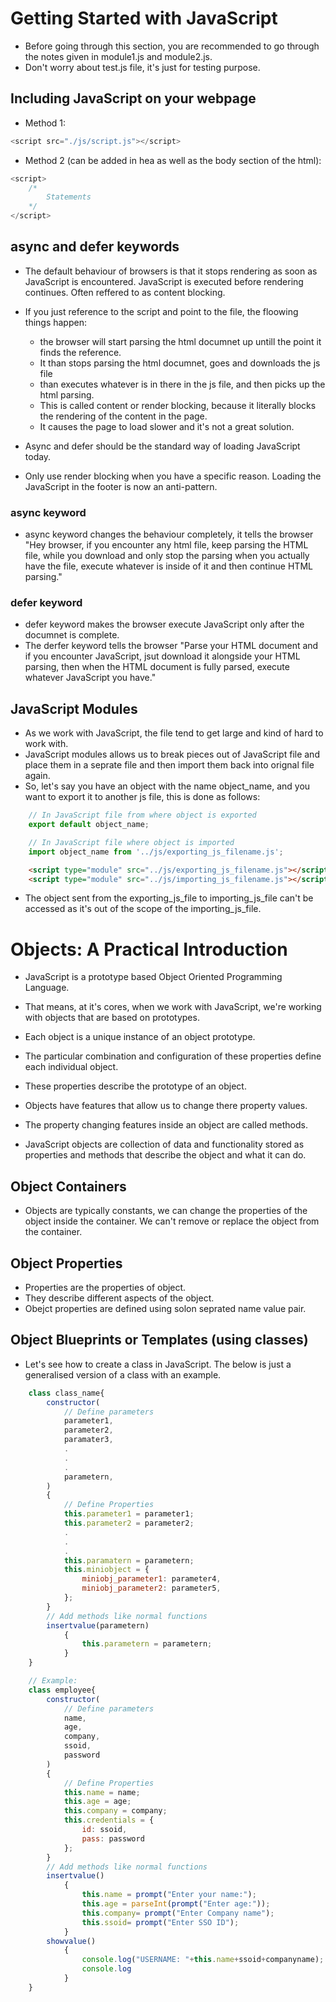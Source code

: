 # Getting Started with JavaScript

- Before going through this section, you are recommended to go through the notes given in module1.js and module2.js.
- Don't worry about test.js file, it's just for testing purpose.

## Including JavaScript on your webpage

- Method 1:
```javascript
<script src="./js/script.js"></script>
```

- Method 2 (can be added in hea as well as the body section of the html):
```javascript
<script>
    /*
        Statements
    */
</script>
```

## async and defer keywords

- The default behaviour of browsers is that it stops rendering as soon as JavaScript is encountered. JavaScript is executed before rendering continues. Often reffered to as content blocking.
- If you just reference to the script  and point to the file, the floowing things happen:
  - the browser will start parsing the html documnet up untill the point it finds the reference.
  - It than stops parsing the html documnet, goes and downloads the js file
  - than executes whatever is in there in the js file, and then picks up the html parsing.
  - This is called content or render blocking, because it literally blocks the rendering of the content in the page.
  - It causes the page to load slower and it's not a great solution.

- Async and defer should be the standard way of loading JavaScript today.
- Only use render blocking when you have a specific reason. Loading the JavaScript in the footer is now an anti-pattern.

### async keyword
- async keyword changes the behaviour completely, it tells the browser "Hey browser, if you encounter any html file, keep parsing the HTML file, while you download and only stop the parsing when you actually have the file, execute whatever is inside of it and then continue HTML parsing."

### defer keyword
- defer keyword makes the browser execute JavaScript only after the documnet is complete.
- The derfer keyword tells the browser "Parse your HTML document and if you encounter JavaScript, jsut download it alongside your HTML parsing, then when the HTML document is fully parsed, execute whatever JavaScript you have."

## JavaScript Modules
- As we work with JavaScript, the file tend to get large and kind of hard to work with.
- JavaScript modules allows us to break pieces out of JavaScript file and place them in a seprate file and then import them back into orignal file again.
- So, let's say you have an object with the name object_name, and you want to export it to another js file, this is done as follows:
```javascript
    // In JavaScript file from where object is exported
    export default object_name;
```
```javascript
    // In JavaScript file where object is imported
    import object_name from '../js/exporting_js_filename.js';
```
```html
    <script type="module" src="../js/exporting_js_filename.js"></script>
    <script type="module" src="../js/importing_js_filename.js"></script>
```
- The object sent from the exporting_js_file to importing_js_file can't be accessed as it's out of the scope of the importing_js_file.

# Objects: A Practical Introduction
- JavaScript is a prototype based Object Oriented Programming Language.
- That means, at it's cores, when we work with JavaScript, we're working with objects that are based on prototypes.
- Each object is a unique instance of an object prototype.
- The particular combination and configuration of these properties define each individual object.
- These properties describe the prototype of an object.
- Objects have features that allow us to change there property values.
- The property changing features inside an object are called methods.

- JavaScript objects are collection of data and functionality stored as properties and methods that describe the object and what it can do.

## Object Containers
- Objects are typically constants, we can change the properties of the object inside the container. We can't remove or replace the object from the container.

## Object Properties
- Properties are the properties of object.
- They describe different aspects of the object.
- Obejct properties are defined using solon seprated name value pair.

## Object Blueprints or Templates (using classes)
- Let's see how to create a class in JavaScript. The below is just a generalised version of a class with an example.
```javascript
    class class_name{
        constructor(
            // Define parameters
            parameter1,
            parameter2,
            paramater3,
            .
            .
            .
            parametern,
        )
        {
            // Define Properties
            this.parameter1 = parameter1;
            this.parameter2 = parameter2;
            .
            .
            .
            this.paramatern = parametern;
            this.miniobject = {
                miniobj_parameter1: parameter4,
                miniobj_parameter2: parameter5,
            };
        }
        // Add methods like normal functions
        insertvalue(parametern)
            {
                this.parametern = parametern;
            }
    }

    // Example:
    class employee{
        constructor(
            // Define parameters
            name,
            age,
            company,
            ssoid,
            password
        )
        {
            // Define Properties
            this.name = name;
            this.age = age;
            this.company = company;
            this.credentials = {
                id: ssoid,
                pass: password
            };
        }
        // Add methods like normal functions
        insertvalue()
            {
                this.name = prompt("Enter your name:");
                this.age = parseInt(prompt("Enter age:"));
                this.company= prompt("Enter Company name");
                this.ssoid= prompt("Enter SSO ID");
            }
        showvalue()
            {
                console.log("USERNAME: "+this.name+ssoid+companyname);
                console.log
            }
    }
```